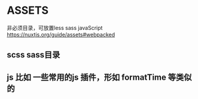 # ASSETS
非必须目录，可放置less sass javaScript
https://nuxtjs.org/guide/assets#webpacked

## scss sass目录
## js 比如 一些常用的js 插件，形如 formatTime 等类似的
